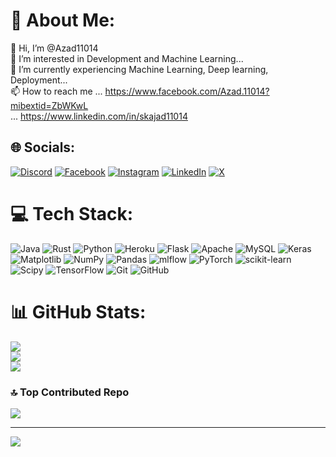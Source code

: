 # 💫 About Me:
👋 Hi, I’m @Azad11014<br>👀 I’m interested in Development and Machine Learning...<br>🌱 I’m currently experiencing Machine Learning, Deep learning, Deployment...<br>📫 How to reach me ... https://www.facebook.com/Azad.11014?mibextid=ZbWKwL<br>                                        ... https://www.linkedin.com/in/skajad11014


## 🌐 Socials:
[![Discord](https://img.shields.io/badge/Discord-%237289DA.svg?logo=discord&logoColor=white)](https://discord.gg/https://discord.com/invite/gnuKvxfY) [![Facebook](https://img.shields.io/badge/Facebook-%231877F2.svg?logo=Facebook&logoColor=white)](https://facebook.com/https://www.facebook.com/Azad.11014) [![Instagram](https://img.shields.io/badge/Instagram-%23E4405F.svg?logo=Instagram&logoColor=white)](https://instagram.com/https://www.instagram.com/azad.11014) [![LinkedIn](https://img.shields.io/badge/LinkedIn-%230077B5.svg?logo=linkedin&logoColor=white)](https://linkedin.com/in/https://www.linkedin.com/in/skajad11014) [![X](https://img.shields.io/badge/X-black.svg?logo=X&logoColor=white)](https://x.com/iamAzADi_11014) 

# 💻 Tech Stack:
![Java](https://img.shields.io/badge/java-%23ED8B00.svg?style=for-the-badge&logo=openjdk&logoColor=white) ![Rust](https://img.shields.io/badge/rust-%23000000.svg?style=for-the-badge&logo=rust&logoColor=white) ![Python](https://img.shields.io/badge/python-3670A0?style=for-the-badge&logo=python&logoColor=ffdd54) ![Heroku](https://img.shields.io/badge/heroku-%23430098.svg?style=for-the-badge&logo=heroku&logoColor=white) ![Flask](https://img.shields.io/badge/flask-%23000.svg?style=for-the-badge&logo=flask&logoColor=white) ![Apache](https://img.shields.io/badge/apache-%23D42029.svg?style=for-the-badge&logo=apache&logoColor=white) ![MySQL](https://img.shields.io/badge/mysql-4479A1.svg?style=for-the-badge&logo=mysql&logoColor=white) ![Keras](https://img.shields.io/badge/Keras-%23D00000.svg?style=for-the-badge&logo=Keras&logoColor=white) ![Matplotlib](https://img.shields.io/badge/Matplotlib-%23ffffff.svg?style=for-the-badge&logo=Matplotlib&logoColor=black) ![NumPy](https://img.shields.io/badge/numpy-%23013243.svg?style=for-the-badge&logo=numpy&logoColor=white) ![Pandas](https://img.shields.io/badge/pandas-%23150458.svg?style=for-the-badge&logo=pandas&logoColor=white) ![mlflow](https://img.shields.io/badge/mlflow-%23d9ead3.svg?style=for-the-badge&logo=numpy&logoColor=blue) ![PyTorch](https://img.shields.io/badge/PyTorch-%23EE4C2C.svg?style=for-the-badge&logo=PyTorch&logoColor=white) ![scikit-learn](https://img.shields.io/badge/scikit--learn-%23F7931E.svg?style=for-the-badge&logo=scikit-learn&logoColor=white) ![Scipy](https://img.shields.io/badge/SciPy-%230C55A5.svg?style=for-the-badge&logo=scipy&logoColor=%white) ![TensorFlow](https://img.shields.io/badge/TensorFlow-%23FF6F00.svg?style=for-the-badge&logo=TensorFlow&logoColor=white) ![Git](https://img.shields.io/badge/git-%23F05033.svg?style=for-the-badge&logo=git&logoColor=white) ![GitHub](https://img.shields.io/badge/github-%23121011.svg?style=for-the-badge&logo=github&logoColor=white)
# 📊 GitHub Stats:
![](https://github-readme-stats.vercel.app/api?username=Azad11014&theme=dark&hide_border=false&include_all_commits=true&count_private=false)<br/>
![](https://github-readme-streak-stats.herokuapp.com/?user=Azad11014&theme=dark&hide_border=false)<br/>
![](https://github-readme-stats.vercel.app/api/top-langs/?username=Azad11014&theme=dark&hide_border=false&include_all_commits=true&count_private=false&layout=compact)

### 🔝 Top Contributed Repo
![](https://github-contributor-stats.vercel.app/api?username=Azad11014&limit=5&theme=dark&combine_all_yearly_contributions=true)

---
[![](https://visitcount.itsvg.in/api?id=Azad11014&icon=0&color=0)](https://visitcount.itsvg.in)

<!-- Proudly created with GPRM ( https://gprm.itsvg.in ) -->
